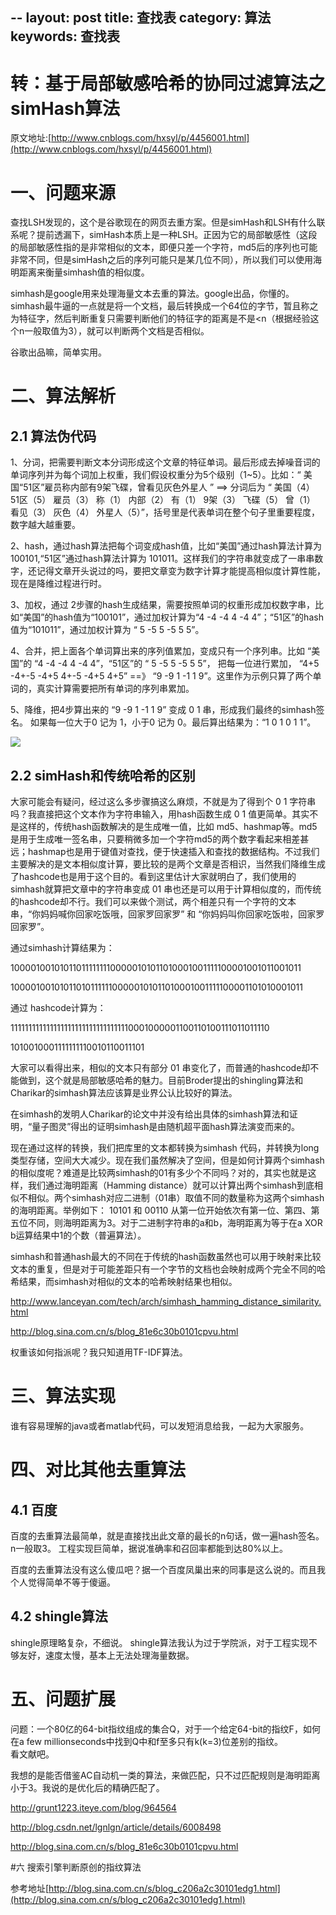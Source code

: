 --
layout: post
title: 查找表
category: 算法
keywords: 查找表
---

# 转：基于局部敏感哈希的协同过滤算法之simHash算法
原文地址:[http://www.cnblogs.com/hxsyl/p/4456001.html](http://www.cnblogs.com/hxsyl/p/4456001.html)



# 一、问题来源

查找LSH发现的，这个是谷歌现在的网页去重方案。但是simHash和LSH有什么联系呢？提前透漏下，simHash本质上是一种LSH。正因为它的局部敏感性（这段的局部敏感性指的是非常相似的文本，即便只差一个字符，md5后的序列也可能非常不同，但是simHash之后的序列可能只是某几位不同），所以我们可以使用海明距离来衡量simhash值的相似度。

simhash是google用来处理海量文本去重的算法。google出品，你懂的。simhash最牛逼的一点就是将一个文档，最后转换成一个64位的字节，暂且称之为特征字，然后判断重复只需要判断他们的特征字的距离是不是<n（根据经验这个n一般取值为3），就可以判断两个文档是否相似。

谷歌出品嘛，简单实用。

# 二、算法解析

## 2.1 算法伪代码

1、分词，把需要判断文本分词形成这个文章的特征单词。最后形成去掉噪音词的单词序列并为每个词加上权重，我们假设权重分为5个级别（1~5）。比如：“ 美国“51区”雇员称内部有9架飞碟，曾看见灰色外星人 ” ==> 分词后为 “ 美国（4） 51区（5） 雇员（3） 称（1） 内部（2） 有（1） 9架（3） 飞碟（5） 曾（1） 看见（3） 灰色（4） 外星人（5）”，括号里是代表单词在整个句子里重要程度，数字越大越重要。

2、hash，通过hash算法把每个词变成hash值，比如“美国”通过hash算法计算为 100101,“51区”通过hash算法计算为 101011。这样我们的字符串就变成了一串串数字，还记得文章开头说过的吗，要把文章变为数字计算才能提高相似度计算性能，现在是降维过程进行时。

3、加权，通过 2步骤的hash生成结果，需要按照单词的权重形成加权数字串，比如“美国”的hash值为“100101”，通过加权计算为“4 -4 -4 4 -4 4”；“51区”的hash值为“101011”，通过加权计算为 “ 5 -5 5 -5 5 5”。

4、合并，把上面各个单词算出来的序列值累加，变成只有一个序列串。比如 “美国”的 “4 -4 -4 4 -4 4”，“51区”的 “ 5 -5 5 -5 5 5”， 把每一位进行累加， “4+5 -4+-5 -4+5 4+-5 -4+5 4+5” ==》 “9 -9 1 -1 1 9”。这里作为示例只算了两个单词的，真实计算需要把所有单词的序列串累加。

5、降维，把4步算出来的 “9 -9 1 -1 1 9” 变成 0 1 串，形成我们最终的simhash签名。 如果每一位大于0 记为 1，小于0 记为 0。最后算出结果为：“1 0 1 0 1 1”。

![](http://images.cnitblog.com/blog2015/387014/201504/251501233126555.jpg)

## 2.2 simHash和传统哈希的区别

大家可能会有疑问，经过这么多步骤搞这么麻烦，不就是为了得到个 0 1 字符串吗？我直接把这个文本作为字符串输入，用hash函数生成 0 1 值更简单。其实不是这样的，传统hash函数解决的是生成唯一值，比如 md5、hashmap等。md5是用于生成唯一签名串，只要稍微多加一个字符md5的两个数字看起来相差甚远；hashmap也是用于键值对查找，便于快速插入和查找的数据结构。不过我们主要解决的是文本相似度计算，要比较的是两个文章是否相识，当然我们降维生成了hashcode也是用于这个目的。看到这里估计大家就明白了，我们使用的simhash就算把文章中的字符串变成 01 串也还是可以用于计算相似度的，而传统的hashcode却不行。我们可以来做个测试，两个相差只有一个字符的文本串，“你妈妈喊你回家吃饭哦，回家罗回家罗” 和 “你妈妈叫你回家吃饭啦，回家罗回家罗”。

通过simhash计算结果为：

1000010010101101111111100000101011010001001111100001001011001011

1000010010101101011111100000101011010001001111100001101010001011

通过 hashcode计算为：

1111111111111111111111111111111110001000001100110100111011011110

1010010001111111110010110011101

大家可以看得出来，相似的文本只有部分 01 串变化了，而普通的hashcode却不能做到，这个就是局部敏感哈希的魅力。目前Broder提出的shingling算法和Charikar的simhash算法应该算是业界公认比较好的算法。

在simhash的发明人Charikar的论文中并没有给出具体的simhash算法和证明，“量子图灵”得出的证明simhash是由随机超平面hash算法演变而来的。

现在通过这样的转换，我们把库里的文本都转换为simhash 代码，并转换为long类型存储，空间大大减少。现在我们虽然解决了空间，但是如何计算两个simhash的相似度呢？难道是比较两simhash的01有多少个不同吗？对的，其实也就是这样，我们通过海明距离（Hamming distance）就可以计算出两个simhash到底相似不相似。两个simhash对应二进制（01串）取值不同的数量称为这两个simhash的海明距离。举例如下： 10101 和 00110 从第一位开始依次有第一位、第四、第五位不同，则海明距离为3。对于二进制字符串的a和b，海明距离为等于在a XOR b运算结果中1的个数（普遍算法）。

simhash和普通hash最大的不同在于传统的hash函数虽然也可以用于映射来比较文本的重复，但是对于可能差距只有一个字节的文档也会映射成两个完全不同的哈希结果，而simhash对相似的文本的哈希映射结果也相似。

http://www.lanceyan.com/tech/arch/simhash_hamming_distance_similarity.html

http://blog.sina.com.cn/s/blog_81e6c30b0101cpvu.html

权重该如何指派呢？我只知道用TF-IDF算法。

# 三、算法实现

谁有容易理解的java或者matlab代码，可以发短消息给我，一起为大家服务。 

# 四、对比其他去重算法

## 4.1 百度

百度的去重算法最简单，就是直接找出此文章的最长的n句话，做一遍hash签名。n一般取3。 工程实现巨简单，据说准确率和召回率都能到达80%以上。

百度的去重算法没有这么傻瓜吧？据一个百度凤巢出来的同事是这么说的。而且我个人觉得简单不等于傻逼。

## 4.2 shingle算法

shingle原理略复杂，不细说。 shingle算法我认为过于学院派，对于工程实现不够友好，速度太慢，基本上无法处理海量数据。

# 五、问题扩展

问题：一个80亿的64-bit指纹组成的集合Q，对于一个给定64-bit的指纹F，如何在a few millionseconds中找到Q中和f至多只有k(k=3)位差别的指纹。  
看文献吧。

我想的是能否借鉴AC自动机一类的算法，来做匹配，只不过匹配规则是海明距离小于3。我说的是优化后的精确匹配了。

http://grunt1223.iteye.com/blog/964564

http://blog.csdn.net/lgnlgn/article/details/6008498

http://blog.sina.com.cn/s/blog_81e6c30b0101cpvu.html


#六 搜索引擎判断原创的指纹算法 

参考地址[http://blog.sina.com.cn/s/blog_c206a2c30101edg1.html](http://blog.sina.com.cn/s/blog_c206a2c30101edg1.html)